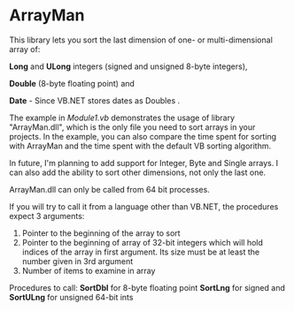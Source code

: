 # ArrayMan
This library lets you sort the last dimension of one- or multi-dimensional array of:

  **Long** and **ULong** integers (signed and unsigned 8-byte integers),
  
  **Double** (8-byte floating point) and 
  
  **Date** - Since VB.NET stores dates as Doubles .

The example in _Module1.vb_ demonstrates the usage of library "ArrayMan.dll", which is the only file you need to sort arrays in your projects. In the example, you can also compare the time spent for sorting with ArrayMan and the time spent with the default VB sorting algorithm.

In future, I'm planning to add support for Integer, Byte and Single arrays. I can also add the ability to sort other dimensions, not only the last one.

ArrayMan.dll can only be called from 64 bit processes. 

If you will try to call it from a language other than VB.NET, the procedures expect 3 arguments: 
  1. <in> Pointer to the beginning of the array to sort
  2. <out> Pointer to the beginning of array of 32-bit integers which will hold indices of the array in first argument. Its size must be at        least the number given in 3rd argument
  3. Number of items to examine in array 
  
  Procedures to call: **SortDbl** for 8-byte floating point
                      **SortLng** for signed and 
                      **SortULng** for unsigned 64-bit ints
                      
